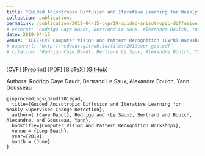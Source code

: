 ```yaml
---
title: "Guided Anisotropic Diffusion and Iterative Learning for Weakly Supervised Change Detection"
collection: publications
permalink: /publication/2019-04-15-cvpr19-guided-anisotropic-diffusion
# excerpt: 'Rodrigo Caye Daudt, Bertrand Le Saux, Alexandre Boulch, Yann Gousseau.'
date: 2019-04-15
venue: 'IEEE/CVF Computer Vision and Pattern Recognition (CVPR) Workshops (Best Student Paper Award)'
# paperurl: 'http://rcdaudt.github.io/files/2019cvpr-gad.pdf'
# citation: 'Rodrigo Caye Daudt, Bertrand Le Saux, Alexandre Boulch, Yann Gousseau'
---
```


[[CVF]](http://openaccess.thecvf.com/content_CVPRW_2019/papers/EarthVision/Daudt_Guided_Anisotropic_Diffusion_and_Iterative_Learning_for_Weakly_Supervised_Change_CVPRW_2019_paper.pdf) [[Preprint]](https://arxiv.org/abs/1904.08208) [[PDF]](http://rcdaudt.github.io/files/2019cvpr-gad.pdf) [[BibTeX]](http://rcdaudt.github.io/files/daudt2019gad.bib) [[GitHub]](https://github.com/rcdaudt/guided_anisotropic_diffusion)

Authors: Rodrigo Caye Daudt, Bertrand Le Saux, Alexandre Boulch, Yann Gousseau

```
@inproceedings{daudt2019gad,
  title={Guided Anisotropic Diffusion and Iterative Learning for Weakly Supervised Change Detection},
  author={ {Caye Daudt}, Rodrigo and {Le Saux}, Bertrand and Boulch, Alexandre, and Gousseau, Yann},
  booktitle={Computer Vision and Pattern Recognition Workshops},
  venue = {Long Beach},
  year={2019},
  month = {June}
}
```
